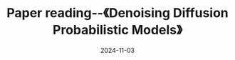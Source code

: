 ---
title: Paper reading--《Denoising Diffusion Probabilistic Models》
date: 2024-11-03
updated: 2024-11-03
categories: Paper-reading
image: https://raw.githubusercontent.com/xjtu-wjz/void2004/refs/heads/main/pics_for_post/ASurvey%20on%20Multimodal%20Large%20Language%20Models.webp
tags:
  - 科研
  - Generative Models
top: 1
---